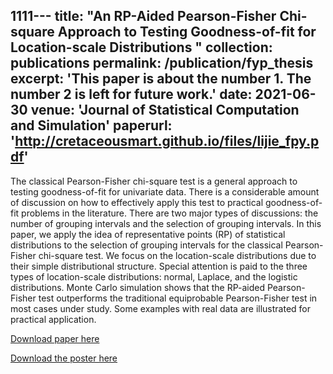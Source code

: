 1111---
title: "An RP-Aided Pearson-Fisher Chi-square Approach to Testing
Goodness-of-fit for Location-scale Distributions
"
collection: publications
permalink: /publication/fyp_thesis
excerpt: 'This paper is about the number 1. The number 2 is left for future work.'
date: 2021-06-30
venue: 'Journal of Statistical Computation and Simulation'
paperurl: 'http://cretaceousmart.github.io/files/lijie_fpy.pdf'
---
The classical Pearson-Fisher chi-square test is a general approach to testing goodness-of-fit for univariate data. There is a considerable amount of discussion on how to effectively apply this test to practical goodness-of-fit problems in the literature. There are two major types of discussions: the number of grouping intervals and the selection of grouping intervals. In this paper, we apply the idea of representative points (RP) of statistical distributions to the selection of grouping intervals for the classical Pearson-Fisher chi-square test. We focus on the location-scale distributions due to their simple distributional structure. Special attention is paid to the three types of location-scale distributions: normal, Laplace, and the logistic distributions. Monte Carlo simulation shows that the RP-aided Pearson-Fisher test outperforms the traditional equiprobable Pearson-Fisher test in most cases under study. Some examples with real data are illustrated for practical application.


[Download paper here](https://github.com/cretaceousmart/cretaceousmart.github.io/tree/master/files/lijie_fyp.pdf)

[Download the poster here](https://github.com/cretaceousmart/cretaceousmart.github.io/tree/master/files/lijie_fpy_poster.pdf)

